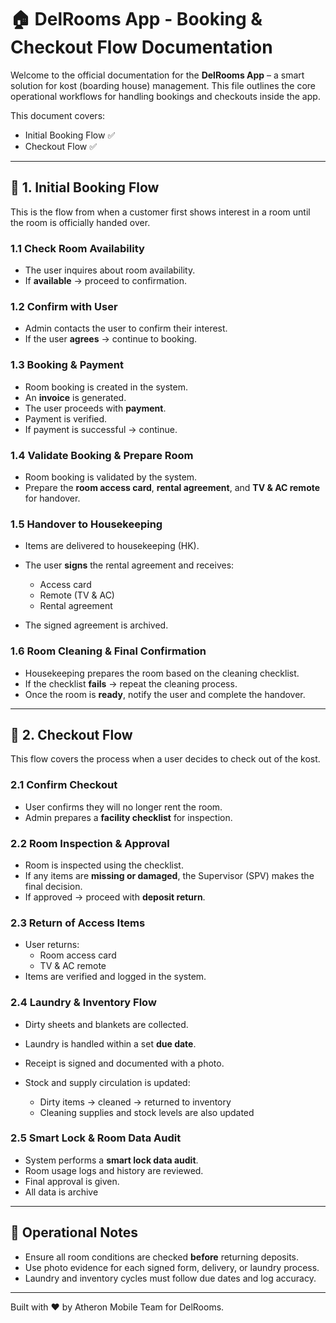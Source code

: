 # 🏠 DelRooms App - Booking & Checkout Flow Documentation

Welcome to the official documentation for the **DelRooms App** – a smart solution for kost (boarding house) management. This file outlines the core operational workflows for handling bookings and checkouts inside the app.

This document covers:

- Initial Booking Flow ✅
- Checkout Flow ✅

---

## 🚀 1. Initial Booking Flow

This is the flow from when a customer first shows interest in a room until the room is officially handed over.

### 1.1 Check Room Availability
- The user inquires about room availability.
- If **available** → proceed to confirmation.

### 1.2 Confirm with User
- Admin contacts the user to confirm their interest.
- If the user **agrees** → continue to booking.

### 1.3 Booking & Payment
- Room booking is created in the system.
- An **invoice** is generated.
- The user proceeds with **payment**.
- Payment is verified.
- If payment is successful → continue.

### 1.4 Validate Booking & Prepare Room
- Room booking is validated by the system.
- Prepare the **room access card**, **rental agreement**, and **TV & AC remote** for handover.

### 1.5 Handover to Housekeeping
- Items are delivered to housekeeping (HK).
- The user **signs** the rental agreement and receives:
  - Access card
  - Remote (TV & AC)
  - Rental agreement

- The signed agreement is archived.

### 1.6 Room Cleaning & Final Confirmation
- Housekeeping prepares the room based on the cleaning checklist.
- If the checklist **fails** → repeat the cleaning process.
- Once the room is **ready**, notify the user and complete the handover.

---

## 🔁 2. Checkout Flow

This flow covers the process when a user decides to check out of the kost.

### 2.1 Confirm Checkout
- User confirms they will no longer rent the room.
- Admin prepares a **facility checklist** for inspection.

### 2.2 Room Inspection & Approval
- Room is inspected using the checklist.
- If any items are **missing or damaged**, the Supervisor (SPV) makes the final decision.
- If approved → proceed with **deposit return**.

### 2.3 Return of Access Items
- User returns:
  - Room access card
  - TV & AC remote
- Items are verified and logged in the system.

### 2.4 Laundry & Inventory Flow
- Dirty sheets and blankets are collected.
- Laundry is handled within a set **due date**.
- Receipt is signed and documented with a photo.

- Stock and supply circulation is updated:
  - Dirty items → cleaned → returned to inventory
  - Cleaning supplies and stock levels are also updated

### 2.5 Smart Lock & Room Data Audit
- System performs a **smart lock data audit**.
- Room usage logs and history are reviewed.
- Final approval is given.
- All data is archive
---

## 📝 Operational Notes

- Ensure all room conditions are checked **before** returning deposits.
- Use photo evidence for each signed form, delivery, or laundry process.
- Laundry and inventory cycles must follow due dates and log accuracy.

---

Built with ❤️ by Atheron Mobile Team for DelRooms.
